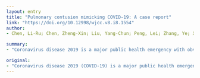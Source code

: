 ```yaml
---
layout: entry
title: "Pulmonary contusion mimicking COVID-19: A case report"
link: "https://doi.org/10.12998/wjcc.v8.i8.1554"
author:
- Chen, Li-Ru; Chen, Zheng-Xin; Liu, Yang-Chun; Peng, Lei; Zhang, Ye; Xu, Quan; Lin, Qing; Tao, Yun-Ming; Wu, Hao; Yin, Sui; Hu, Ye-Ji

summary:
- "Coronavirus disease 2019 is a major public health emergency with obvious characteristics of human-to-human transmission. Features in chest computed tomography (CT) can facilitate identifying newly infected individuals. CT findings of some lung contusions are similar to those of COVID-19, as shown in the present case. The patient was diagnosed with pulmonary contusion with thoracic spinal fracture (T12), calcaneal fracture, and pelvic fracture."

original:
- "Coronavirus disease 2019 (COVID-19) is a major public health emergency with obvious characteristics of human-to-human transmission, and there are infective asymptomatic carriers. Early identification and proper management of patients with COVID-19 are important. Features in chest computed tomography (CT) can facilitate identifying newly infected individuals. However, CT findings of some lung contusions are similar to those of COVID-19, as shown in the present case. CASE SUMMARY: A 46-year-old woman was admitted to hospital for backache and foot pain caused by a fall injury 1 d before hospitalization. She was suspected of having COVID-19, since there was a confirmed COVID-19 case near her residence. But she had no fever, cough, chest tightness, difficult breathing, nausea, vomiting, or diarrhea, etc. On physical examination, the lower posterior chest of both sides showed dullness on percussion and moist rales at the end of inspiration on auscultation. The white blood cell count and lymphocyte count were 10.88 x 10(9)/L and 1.04 x 10(9)/L, respectively. CT performed on February 7, 2020 revealed that both lungs were scattered with patchy ground-glass opacity. The patient was diagnosed with pulmonary contusion with thoracic spinal fracture (T12), calcaneal fracture, and pelvic fracture. On day 9 after conservative treatment, her condition was alleviated. On review of the chest CT, the previous shadows were significantly reduced. CONCLUSION: Differential diagnosis of lung contusion and COVID-19 must be emphasized. Both conditions require effective prompt actions, especially COVID-19."
---
```


